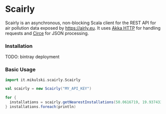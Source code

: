 # Scairly

Scairly is an asynchronous, non-blocking Scala client for the REST API for air pollution data exposed by https://airly.eu.
It uses [Akka HTTP](https://doc.akka.io/docs/akka-http/current/client-side/index.html) for handling requests
and [Circe](https://github.com/circe/circe) for JSON processing.

### Installation

TODO: bintray deployment

### Basic Usage

```scala
import it.mikulski.scairly.Scairly

val scairly = new Scairly("MY_API_KEY")

for {
  installations = scairly.getNearestInstallations(50.0616719, 19.9374332)
} installations.foreach(println)
```
